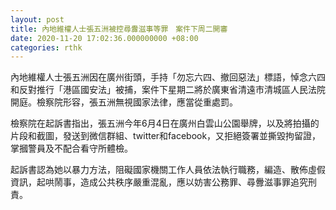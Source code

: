 ```yaml
---
layout: post
title: 內地維權人士張五洲被控尋釁滋事等罪　案件下周二開審
date: 2020-11-20 17:02:36.000000000 +08:00
categories: rthk
---
```


內地維權人士張五洲因在廣州街頭，手持「勿忘六四、撤回惡法」標語，悼念六四和反對推行「港區國安法」被捕，案件下星期二將於廣東省清遠市清城區人民法院開庭。檢察院形容，張五洲無視國家法律，應當從重處罰。

檢察院在起訴書指出，張五洲今年6月4日在廣州白雲山公園舉牌，以及將拍攝的片段和截圖，發送到微信群組、twitter和facebook，又拒絕簽署並撕毀拘留證，掌摑警員及不配合看守所體檢。

起訴書認為她以暴力方法，阻礙國家機關工作人員依法執行職務，編造、散佈虛假資訊，起哄鬧事，造成公共秩序嚴重混亂，應以妨害公務罪、尋釁滋事罪追究刑責。

